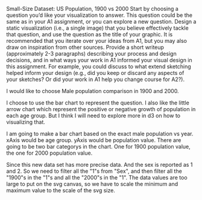 Small-Size Dataset: US Population, 1900 vs 2000
Start by choosing a question you’d like your visualization to answer. This question could be the same as in your A1 assignment, or you can explore a new question.
Design a static visualization (i.e., a single image) that you believe effectively tackle that question, and use the question as the title of your graphic. It is recommended that you iterate over your ideas from A1, but you may also draw on inspiration from other sources. 
Provide a short writeup (approximately 2-3 paragraphs) describing your process and design decisions, and in what ways your work in A1 informed your visual design in this assignment. For example, you could discuss to what extend sketching helped inform your design (e.g., did you keep or discard any aspects of your sketches? Or did your work in A1 help you change course for A2?).  




I would like to choose Male population comparison in 1900 and 2000. 

I choose to use the bar chart to represent the question. I also like the little arrow chart which represent the positive or negative growth of population in each age group. But I think I will need to explore more in d3 on how to visualizing that. 

I am going to make a bar chart based on the exact male population vs year.
xAxis would be age group. 
yAxis would be population value.
There are going to be two bar categorys in the chart. 
One for 1900 population value, the one for 2000 population value.

Since this new data set has more precise data. And the sex is reported as 1 and 2. So we need to filter all the "1"s from "Sex", and then filter all the "1900"s in the "1"s and all the "2000"s in the "1". 
The data values are too large to put on the svg canvas, so we have to scale the minimum and maximum value to the scale of the svg size. 